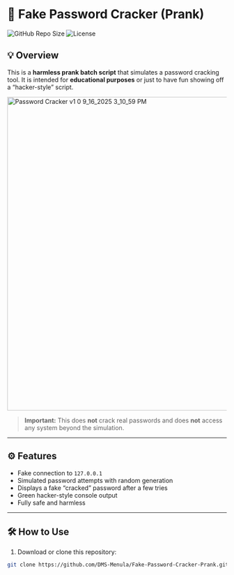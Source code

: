 # 🔐 Fake Password Cracker (Prank)

![GitHub Repo Size](https://img.shields.io/github/repo-size/YourUsername/Fake-Password-Cracker-Prank?color=blue)
![License](https://img.shields.io/badge/license-MIT-green)

## 💡 Overview

This is a **harmless prank batch script** that simulates a password cracking tool. It is intended for **educational purposes** or just to have fun showing off a “hacker-style” script.

<img width="1366" height="720" alt="Password Cracker v1 0 9_16_2025 3_10_59 PM" src="https://github.com/user-attachments/assets/6caba023-f375-47c4-907d-a1fb5b4aee31" />


> **Important:** This does **not** crack real passwords and does **not** access any system beyond the simulation.

---

## ⚙️ Features

- Fake connection to `127.0.0.1`
- Simulated password attempts with random generation
- Displays a fake “cracked” password after a few tries
- Green hacker-style console output
- Fully safe and harmless

---

## 🛠 How to Use

1. Download or clone this repository:

```bash
git clone https://github.com/DMS-Menula/Fake-Password-Cracker-Prank.git
